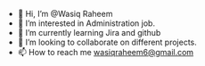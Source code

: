 - 👋 Hi, I’m @Wasiq Raheem
- 👀 I’m interested in Administration job.
- 🌱 I’m currently learning Jira and github
- 💞️ I’m looking to collaborate on different projects.
- 📫 How to reach me wasiqraheem6@gmail.com

<!---
Wasiiiq/Wasiiiq is a ✨ special ✨ repository because its `README.md` (this file) appears on your GitHub profile.
You can click the Preview link to take a look at your changes.
--->
